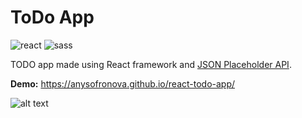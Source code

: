 <h1>ToDo App</h1>
<div>
<img src="https://img.shields.io/badge/react-%23323330.svg?style=for-the-badge&logo=react&logoColor=white" alt="react">
 <img src="https://img.shields.io/badge/SASS-323330.svg?style=for-the-badge&logo=SASS&logoColor=white" alt="sass">
</div>

TODO app made using React framework and [JSON Placeholder API](https://jsonplaceholder.typicode.com/).  


**Demo:** https://anysofronova.github.io/react-todo-app/  
  
![alt text](https://i.postimg.cc/mDBJMz4f/anysofronova-github-io-react-todo-app.png)
